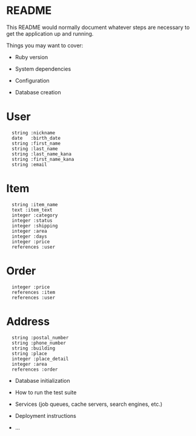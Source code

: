 # README

This README would normally document whatever steps are necessary to get the
application up and running.

Things you may want to cover:

* Ruby version

* System dependencies

* Configuration

* Database creation
# User
      string :nickname    
      date   :birth_date      
      string :first_name        
      string :last_name         
      string :last_name_kana
      string :first_name_kana
      string :email
# Item
      string :item_name
      text :item_text
      integer :category
      integer :status
      integer :shipping
      integer :area
      integer :days          
      integer :price        
      references :user
  # Order
      integer :price
      references :item
      references :user
  # Address
      string :postal_number
      string :phone_number
      string :building
      string :place
      integer :place_detail
      integer :area
      references :order
      
* Database initialization

* How to run the test suite

* Services (job queues, cache servers, search engines, etc.)

* Deployment instructions

* ...
